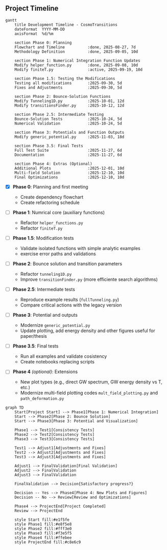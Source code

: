 
## Project Timeline

```mermaid
gantt
    title Development Timeline - CosmoTransitions
    dateFormat  YYYY-MM-DD
    axisFormat  %d/%m
    
    section Phase 0: Planning
    Flowchart and Timeline          :done, 2025-08-27, 7d
    Methodology Definition          :done, 2025-09-05, 10d
    
    section Phase 1: Numerical Integration Function Updates
    Modify helper_function.py       :done, 2025-09-08, 10d
    Modify finiteT.py               :active, 2025-09-19, 10d
    
    section Phase 1.5: Testing the Modifications
    Testing all modifications       :2025-09-30, 5d
    Fixes and Adjustments           :2025-09-30, 5d
    
    section Phase 2: Bounce-Solution Functions
    Modify Tunneling1D.py           :2025-10-01, 12d
    Modify transitionsFinder.py     :2025-10-12, 12d
    
    section Phase 2.5: Intermediate Testing
    Bounce-Solution Tests           :2025-10-24, 5d
    Numerical Validation            :2025-10-24, 5d
    
    section Phase 3: Potentials and Function Outputs
    Modify generic_potential.py     :2025-11-03, 18d
    
    section Phase 3.5: Final Tests
    Full Test Suite                 :2025-11-27, 6d
    Documentation                   :2025-11-27, 6d
    
    section Phase 4: Extras (Optional)
    Additional Plots                :2025-12-01, 10d
    Multi-field Solution            :2025-12-10, 10d
    Final Optimizations             :2025-12-10, 10d
```

- [x] **Phase 0**: Planning and first meeting 
  - Create dependency flowchart 
  - Create refactoring schedule 

- [ ] **Phase 1**: Numrical core (auxiliary functions) 
  - Refactor `helper_functions.py` 
  - Refactor `finiteT.py`

- [ ] **Phase 1.5**: Modification tests 
  - Validate isolated functions with simple analytic examples  
  - exercise error paths and validations

- [ ] **Phase 2**: Bounce solution and transition parameters 
  - Refactor `tunneling1D.py`  
  - Improve `transitionFinder.py` (more efficiente search algorithms)  

- [ ] **Phase 2.5**: Intermediate tests  
  - Reproduce example results (`fullTunneling.py`)  
  - Compare critical actions with the legacy version 

- [ ] **Phase 3**: Potential and outputs  
  - Modernize `generic_potential.py` 
  - Update plotting, add energy density and other figures useful for paper/thesis

- [ ] **Phase 3.5**: Final tests
  - Run all examples and validate cosistency 
  - Create notebooks replacing scripts

- [ ] **Phase 4** *(optional)*: Extensions
  - New plot types (e.g., direct GW spectrum, GW energy density vs T, etc.) 
  - Modernize multi-field plotting codes `mult_field_plotting.py` and `path_deformation.py`

```mermaid
graph TD
    Start[Project Start] --> Phase1[Phase 1: Numerical Integration]
    Start --> Phase2[Phase 2: Bounce Solution]
    Start --> Phase3[Phase 3: Potential and Visualization]
    
    Phase1 --> Test1[Consistency Tests]
    Phase2 --> Test2[Consistency Tests]
    Phase3 --> Test3[Consistency Tests]
    
    Test1 --> Adjust1[Adjustments and Fixes]
    Test2 --> Adjust2[Adjustments and Fixes]
    Test3 --> Adjust3[Adjustments and Fixes]
    
    Adjust1 --> FinalValidation[Final Validation]
    Adjust2 --> FinalValidation
    Adjust3 --> FinalValidation
    
    FinalValidation --> Decision{Satisfactory progress?}
    
    Decision -- Yes --> Phase4[Phase 4: New Plots and Figures]
    Decision -- No --> Review[Review and Optimizations]
    
    Phase4 --> ProjectEnd[Project Completed]
    Review --> ProjectEnd

    style Start fill:#e1f5fe
    style Phase1 fill:#e8f5e8
    style Phase2 fill:#fff3e0
    style Phase3 fill:#f3e5f5
    style Phase4 fill:#ffebee
    style ProjectEnd fill:#c8e6c9
```

